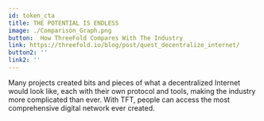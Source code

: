 ```yaml
---
id: token_cta
title: THE POTENTIAL IS ENDLESS
image: ./Comparison_Graph.png
button:  How ThreeFold Compares With The Industry
link: https://threefold.io/blog/post/quest_decentralize_internet/
button2: '' 
link2: '' 
---
```

Many projects created bits and pieces of what a decentralized Internet would look like, each with their own protocol and tools, making the industry more complicated than ever. With TFT, people can access the most comprehensive digital network ever created.
